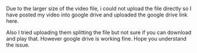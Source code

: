 Due to the larger size of the video file, i could not upload the file directly so I have posted my video into google drive and uploaded the google drive link here. 

Also I tried uploading them splitting the file but not sure if you can download and play that. However google drive is working fine. Hope you understand the issue.
